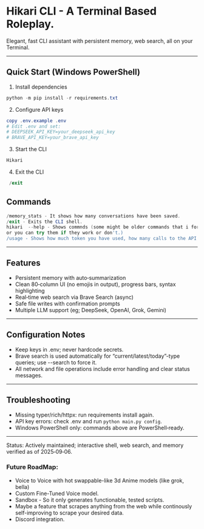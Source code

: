 # Hikari CLI - A Terminal Based Roleplay.

Elegant, fast CLI assistant with persistent memory, web search, all on your Terminal.

---

## Quick Start (Windows PowerShell)

1) Install dependencies
```powershell
python -m pip install -r requirements.txt
```

2) Configure API keys
```powershell
copy .env.example .env
# Edit .env and set:
# DEEPSEEK_API_KEY=your_deepseek_api_key
# BRAVE_API_KEY=your_brave_api_key
```

3) Start the CLI
```powershell
Hikari
```
4) Exit the CLI
```powershell
 /exit
```

## Commands
```powershell
/memory_stats - It shows how many conversations have been saved.
/exit - Exits the CLI shell.
hikari  --help - Shows commnds (some might be older commands that i forgot to remove from the help directory lol. you can help me remove them if you want
or you can try them if they work or don't.)
/usage - Shows how much token you have used, how many calls to the API and the costs.
```

---

## Features

- Persistent memory with auto‑summarization
- Clean 80‑column UI (no emojis in output), progress bars, syntax highlighting
- Real‑time web search via Brave Search (async)
- Safe file writes with confirmation prompts
- Multiple LLM support (eg; DeepSeek, OpenAI, Grok, Gemini)


---

## Configuration Notes

- Keep keys in .env; never hardcode secrets.
- Brave search is used automatically for “current/latest/today”-type queries; use --search to force it.
- All network and file operations include error handling and clear status messages.

---

## Troubleshooting

- Missing typer/rich/httpx: run requirements install again.
- API key errors: check .env and run `python main.py config`.
- Windows PowerShell only: commands above are PowerShell‑ready.

---

Status: Actively maintained; interactive shell, web search, and memory verified as of 2025‑09‑06.

### Future RoadMap:

- Voice to Voice with hot swappable-like 3d Anime models (like grok, bella)
- Custom Fine-Tuned Voice model.
- Sandbox - So it only generates functionable, tested scripts.
- Maybe a feature that scrapes anything from the web while continously self-improving to scrape your desired data.
- Discord integration.
